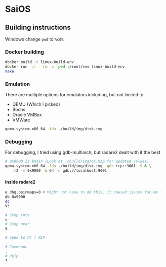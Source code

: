# SaiOS

## Building instructions 

Windows change `pwd` to `%cd%`

### Docker building
```bash
docker build -t linux-build-env .
docker run -it --rm -v `pwd`:/root/env linux-build-env
make 
```

### Emulation

There are multiple options for emulators including, but not limited to:
* QEMU (Which I picked)
* Bochs
* Oracle VMBox
* VMWare

```bash
qemu-system-x86_64 -fda ./build/img/disk.img
```

### Debugging 

For debugging, I tried using gdb-multiarch, but radare2 dealt with it the best

```bash
# 0x9000 is kmain (Look at ./build/img/os.map for updated values)
qemu-system-x86_64 -fda ./build/img/disk.img -gdb tcp::9001 -S & \
    r2 -m 0x9000 -b 64 -d gdb://localhost:9001
```

#### Inside radare2
```bash
e dbg.bpinmaps=0 # Might not have to do this, it caused issues for me though
db 0x9000
dc
V!

# Step into
s
# Step over 
S 

# Seek to PC / RIP
.
# Commands 
:
# Help
?
```
